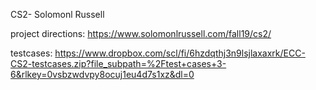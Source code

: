 CS2- Solomonl Russell

project directions: https://www.solomonlrussell.com/fall19/cs2/

testcases: https://www.dropbox.com/scl/fi/6hzdqthj3n9lsjlaxaxrk/ECC-CS2-testcases.zip?file_subpath=%2Ftest+cases+3-6&rlkey=0vsbzwdvpy8ocuj1eu4d7s1xz&dl=0
